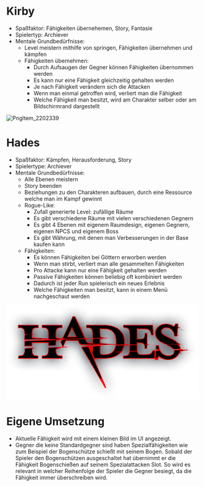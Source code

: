 # Kirby
- Spaßfaktor: Fähigkeiten übernehemen, Story, Fantasie
- Spielertyp: Archiever 
- Mentale Grundbedürfnisse:
  - Level meistern mithilfe von springen, Fähigkeiten übernehmen und kämpfen
  - Fähigkeiten übernehmen:
    - Durch Aufsaugen der Gegner können Fähigkeiten übernommen werden
    - Es kann nur eine Fähigkeit gleichzeitig gehalten werden
    - Je nach Fähigkeit verändern sich die Attacken
    - Wenn man einmal getroffen wird, verliert man die Fähigkeit
    - Welche Fähigkeit man besitzt, wird am Charakter selber oder am Bildschirmrand dargestellt

![PngItem_2202339](uploads/c8e313ce912f4c001bbf5a3bc4cb7627/PngItem_2202339.png)

# Hades
- Spaßfaktor: Kämpfen, Herausforderung, Story
- Spielertype: Archiever
- Mentale Grundbedürfnisse:
  - Alle Ebenen meistern
  - Story beenden
  - Beziehungen zu den Charakteren aufbauen, durch eine Ressource welche man im Kampf gewinnt
  - Rogue-Like:
    - Zufall generierte Level: zufällige Räume
    - Es gibt verschiedene Räume mit vielen verschiedenen Gegnern
    - Es gibt 4 Ebenen mit eigenem Raumdesign, eigenen Gegnern, eigenen NPCS und eigenem Boss
    - Es gibt Währung, mit denen man Verbesserungen in der Base kaufen kann
  - Fähigkeiten: 
    - Es können Fähigkeiten bei Göttern erworben werden
    - Wenn man stirbt, verliert man alle gesammelten Fähigkeiten
    - Pro Attacke kann nur eine Fähigkeit gehalten werden
    - Passive Fähigkeiten können beliebig oft kombiniert werden
    - Dadurch ist jeder Run spielerisch ein neues Erlebnis
    - Welche Fähigkeiten man besitzt, kann in einem Menü nachgeschaut werden

![Hades_logo](uploads/29f57ebe5d8fbc5cca6e770216dd08d3/Hades_logo.png)


# Eigene Umsetzung
* Aktuelle Fähigkeit wird mit einem kleinen Bild im UI angezeigt.
* Gegner die keine Standardgegner sind haben Spezialfähigkeiten wie zum Beispiel der Bogenschütze schießt mit seinem Bogen. Sobald der Spieler den Bogenschützen ausgeschaltet hat übernimmt er die Fähigkeit Bogenschießen auf seinem Spezialattacken Slot. So wird es relevant in welcher Reihenfolge der Spieler die Gegner besiegt, da die Fähigkeit immer überschreiben wird.

